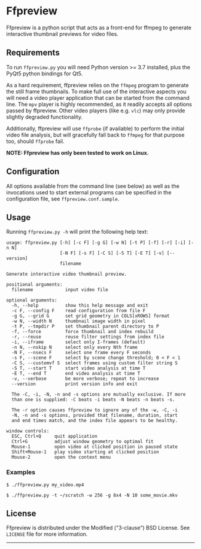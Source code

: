 # Ffpreview

Ffpreview is a python script that acts as a front-end for ffmpeg to
generate interactive thumbnail previews for video files.


## Requirements

To run `ffpreview.py` you will need Python version >= 3.7 installed,
plus the PyQt5 python bindings for Qt5.

As a hard requirement, ffpreview relies on the `ffmpeg` program to
generate the still frame thumbnails.  To make full use of the interactive
aspects you will need a video player application that can be started from
the command line. The `mpv` player is highly recommended, as it readily
accepts all options passed by ffpreview.  Other video players (like e.g.
`vlc`) may only provide slightly degraded functionality.

Additionally, ffpreview will use `ffprobe` (if available) to perform the
initial video file analysis, but will gracefully fall back to `ffmpeg`
for that purpose too, should `ffprobe` fail.

**NOTE: Ffpreview has only been tested to work on Linux.**


## Configuration

All options available from the command line (see below) as well as the
invocations used to start external programs can be specified in the
configuration file, see `ffpreview.conf.sample`.


## Usage

Running `ffpreview.py -h` will print the following help text:

```
usage: ffpreview.py [-h] [-c F] [-g G] [-w N] [-t P] [-f] [-r] [-i] [-n N]
                    [-N F] [-s F] [-C S] [-S T] [-E T] [-v] [--version]
                    filename

Generate interactive video thumbnail preview.

positional arguments:
  filename            input video file

optional arguments:
  -h, --help          show this help message and exit
  -c F, --config F    read configuration from file F
  -g G, --grid G      set grid geometry in COLS[xROWS] format
  -w N, --width N     thumbnail image width in pixel
  -t P, --tmpdir P    set thumbnail parent directory to P
  -f, --force         force thumbnail and index rebuild
  -r, --reuse         reuse filter settings from index file
  -i, --iframe        select only I-frames (default)
  -n N, --nskip N     select only every Nth frame
  -N F, --nsecs F     select one frame every F seconds
  -s F, --scene F     select by scene change threshold; 0 < F < 1
  -C S, --customvf S  select frames using custom filter string S
  -S T, --start T     start video analysis at time T
  -E T, --end T       end video analysis at time T
  -v, --verbose       be more verbose; repeat to increase
  --version           print version info and exit

  The -C, -i, -N, -n and -s options are mutually exclusive. If more
  than one is supplied: -C beats -i beats -N beats -n beats -s.

  The -r option causes ffpreview to ignore any of the -w, -C, -i
  -N, -n and -s options, provided that filename, duration, start
  and end times match, and the index file appears to be healthy.

window controls:
  ESC, Ctrl+Q     quit application
  Ctrl+G          adjust window geometry to optimal fit
  Mouse-1         open video at clicked position in paused state
  Shift+Mouse-1   play video starting at clicked position
  Mouse-2         open the context menu
```
### Examples
```
$ ./ffpreview.py my_video.mp4

$ ./ffpreview.py -t ~/scratch -w 256 -g 8x4 -N 10 some_movie.mkv
```

## License

Ffpreview is distributed under the Modified ("3-clause") BSD License.
See `LICENSE` file for more information.

----------------------------------------------------------------------
